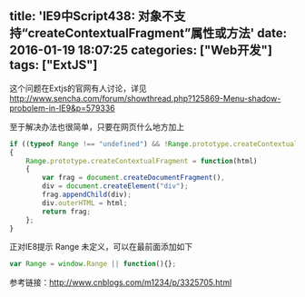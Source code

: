 title: 'IE9中Script438: 对象不支持“createContextualFragment”属性或方法'
date: 2016-01-19 18:07:25
categories: ["Web开发"]
tags: ["ExtJS"]
---

这个问题在Extjs的官网有人讨论，详见 http://www.sencha.com/forum/showthread.php?125869-Menu-shadow-probolem-in-IE9&p=579336

至于解决办法也很简单，只要在网页什么地方加上

```javascript
if ((typeof Range !== "undefined") && !Range.prototype.createContextualFragment)
{
	Range.prototype.createContextualFragment = function(html)
	{
		var frag = document.createDocumentFragment(), 
		div = document.createElement("div");
		frag.appendChild(div);
		div.outerHTML = html;
		return frag;
	};
}
```

正对IE8提示 Range 未定义，可以在最前面添加如下

```javascript
var Range = window.Range || function(){};
```

参考链接：http://www.cnblogs.com/m1234/p/3325705.html